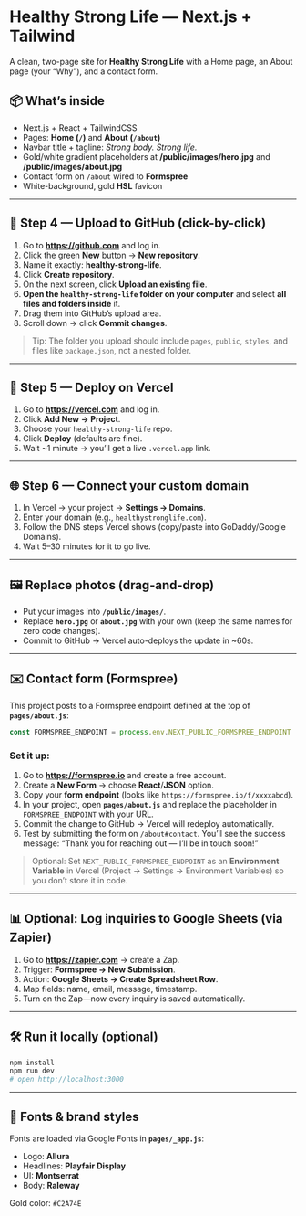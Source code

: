 # Healthy Strong Life — Next.js + Tailwind

A clean, two-page site for **Healthy Strong Life** with a Home page, an About page (your “Why”), and a contact form.

## 📦 What’s inside
- Next.js + React + TailwindCSS
- Pages: **Home (`/`)** and **About (`/about`)**
- Navbar title + tagline: *Strong body. Strong life.*
- Gold/white gradient placeholders at **/public/images/hero.jpg** and **/public/images/about.jpg**
- Contact form on `/about` wired to **Formspree**
- White-background, gold **HSL** favicon

---

## 🧭 Step 4 — Upload to GitHub (click-by-click)
1. Go to **https://github.com** and log in.
2. Click the green **New** button → **New repository**.
3. Name it exactly: **healthy-strong-life**.
4. Click **Create repository**.
5. On the next screen, click **Upload an existing file**.
6. **Open the `healthy-strong-life` folder on your computer** and select **all files and folders inside** it.
7. Drag them into GitHub’s upload area.
8. Scroll down → click **Commit changes**.

> Tip: The folder you upload should include `pages`, `public`, `styles`, and files like `package.json`, not a nested folder.

---

## 🚀 Step 5 — Deploy on Vercel
1. Go to **https://vercel.com** and log in.
2. Click **Add New → Project**.
3. Choose your `healthy-strong-life` repo.
4. Click **Deploy** (defaults are fine).
5. Wait ~1 minute → you’ll get a live `.vercel.app` link.

---

## 🌐 Step 6 — Connect your custom domain
1. In Vercel → your project → **Settings → Domains**.
2. Enter your domain (e.g., `healthystronglife.com`).
3. Follow the DNS steps Vercel shows (copy/paste into GoDaddy/Google Domains).
4. Wait 5–30 minutes for it to go live.

---

## 🖼 Replace photos (drag-and-drop)
- Put your images into **`/public/images/`**.
- Replace **`hero.jpg`** or **`about.jpg`** with your own (keep the same names for zero code changes).
- Commit to GitHub → Vercel auto-deploys the update in ~60s.

---

## ✉️ Contact form (Formspree)
This project posts to a Formspree endpoint defined at the top of **`pages/about.js`**:

```js
const FORMSPREE_ENDPOINT = process.env.NEXT_PUBLIC_FORMSPREE_ENDPOINT || "https://formspree.io/f/your-id-here";
```

### Set it up:
1. Go to **https://formspree.io** and create a free account.
2. Create a **New Form** → choose **React**/**JSON** option.
3. Copy your **form endpoint** (looks like `https://formspree.io/f/xxxxabcd`).
4. In your project, open **`pages/about.js`** and replace the placeholder in `FORMSPREE_ENDPOINT` with your URL.
5. Commit the change to GitHub → Vercel will redeploy automatically.
6. Test by submitting the form on `/about#contact`. You’ll see the success message: “Thank you for reaching out — I’ll be in touch soon!”

> Optional: Set `NEXT_PUBLIC_FORMSPREE_ENDPOINT` as an **Environment Variable** in Vercel (Project → Settings → Environment Variables) so you don’t store it in code.

---

## 📊 Optional: Log inquiries to Google Sheets (via Zapier)
1. Go to **https://zapier.com** → create a Zap.
2. Trigger: **Formspree → New Submission**.
3. Action: **Google Sheets → Create Spreadsheet Row**.
4. Map fields: name, email, message, timestamp.
5. Turn on the Zap—now every inquiry is saved automatically.

---

## 🛠 Run it locally (optional)
```bash
npm install
npm run dev
# open http://localhost:3000
```

---

## 🧼 Fonts & brand styles
Fonts are loaded via Google Fonts in **`pages/_app.js`**:
- Logo: **Allura**
- Headlines: **Playfair Display**
- UI: **Montserrat**
- Body: **Raleway**

Gold color: `#C2A74E`
